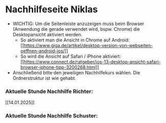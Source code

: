 # Nachhilfeseite Niklas
- WICHTIG: Um die Seitenleiste anzuzeigen muss beim Browser (Anwendung die gerade verwendet wird, bspw. Chrome) die Desktopansicht aktiviert werden. 
	- So aktiviert man die Ansicht in Chrome auf Android: [[https://www.giga.de/artikel/desktop-version-von-webseiten-oeffnen-android-ios/]]
	- So wird die Ansicht auf Safari / iPhone aktiviert: [[https://www.connect.de/ratgeber/ios-13-desktop-ansicht-safari-browser-iphone-tipp-3200268.html]]
- Anschließend bitte den jeweiligen Nachhilfekurs wählen. Die Ordnerstruktur ist wie gehabt.

### Aktuelle Stunde Nachhilfe Richter:
[[14.01.2025]]
### Aktuelle Stunde Nachhilfe Schuster:
